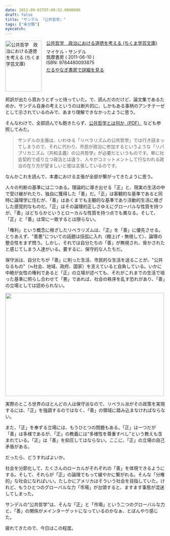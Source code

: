 ```yaml
---
date: 2011-09-02T07:09:52.0000000
draft: false
title: "サンデル 『公共哲学』"
tags: ["未分類"]
eyecatch: 
---
```

<p><div class="mm-middle" style="margin-bottom:0px;"><div class="mm-image" style="float:left;"><a href="http://www.amazon.co.jp/exec/obidos/ASIN/4480093877/bestylesnet-22/ref=nosim" target="_blank"><img src="http://ecx.images-amazon.com/images/I/41173sflqXL._SL160_.jpg" alt="公共哲学　政治における道徳を考える (ちくま学芸文庫)" title="公共哲学　政治における道徳を考える (ちくま学芸文庫)" width="114" height="160" border="0" /></a></div><div class="mm-content" style="float:left;margin-left:15px;line-height:120%"><div class="mm-title" style="line-height:120%"><a href="http://www.amazon.co.jp/exec/obidos/ASIN/4480093877/bestylesnet-22/ref=nosim" target="_blank">公共哲学　政治における道徳を考える (ちくま学芸文庫)</a></div><div class="mm-detail" style="margin-top:10px;">マイケル・サンデル<br />筑摩書房 ( 2011-06-10 )<br />ISBN: 9784480093875<br /><div style="margin:7px 0px"><a href="http://mediamarker.net/u/daruyanagi/?asin=4480093877" target="_blank">だるやなぎ書房で詳細を見る</a></div></div></div><div style="clear:left"></div></div></p><p>邦訳が出たら買おうとずっと待っていた。で、読んだのだけど、論文集であるためか、サンデル自身の考えというのは断片的に、しかもある事柄のアンチテーゼとして示されているのみで、あまり理解できなかったように思う。</p><p>そんなわけで、全部読んでも飽きたらず、<a href="http://mitizane.ll.chiba-u.jp/metadb/up/ReCPAcoe/keynote-yamawakinaoshi.pdf">公共哲学とは何か（PDF）</a> なども参照してみた。</p>

<blockquote>
<p>サンデルの主張は、いわゆる「リベラリズムの公共哲学」では行き詰まってしまうので、それに代わり、市民が政治に参加するというような「リパブリカニズム（共和主義）の公共哲学」が必要だというものです。単に社会契約で成り立つ政治とは違う、人々がコミットメントして行なわれる政治の在り方が望ましいと彼は主張しているのです。</p>

</blockquote>
<p>なんかこれを読んで、本書における主張が全部が繋がってきたように思う。</p><p>人々の判断の基準には二つある。理論的に導き出せる「正」と、現実の生活の中で受け継がれたり、独自に獲得した「善」だ。「正」は客観的な基準であると同時に論理学に住むが、「善」はあくまでも主観的な基準であり活動的生活に根ざした感覚的なものだ。「正」はその論理的正しさゆえにグローバルな性質を持つが、「善」はどちらかというとローカルな性質を持つ点でも異なる。そして、「正」と「善」は常に一致するとは限らない。</p><p>「権利」という概念に根ざしたリベラリズムは、「正」を「善」に優先させる。とりあえず、"善悪"についての話題は括弧に入れ（棚上げ・無視して）、論理の整合性をまず問う。しかし、それでは自分たちの「善」が無視され、脅かされたと感じてしまう人達がいる。要するに、保守的な人たちだ。</p><p>保守派は、自分たちが「善」に則った生活、市民的な生活を送ることが、"公共なるもの"（≒社会、地域、政府、国家）を支えていると自負している。いかに中絶が女性の権利であると「正」の立場が述べても、それがこれまでの生活で培った基準に照らし合わせて「悪」であれば、社会の秩序を乱す恐れがあり、「善」の立場としては認められない。</p><p><a href="http://blog.daruyanagi.net/archives/173/attachment/20100511075010219" rel="attachment wp-att-174"><img src="http://blog.daruyanagi.net/wp-content/uploads/2011/09/20100511075010219-500x324.jpg" alt="" title="20100511075010219" width="500" height="324" class="alignnone size-medium wp-image-174" /></a></p><p>実際のところ世界のほとんどの人は保守派なので、リベラル派がその政策を実現するには、「正」を強調するのではなく、「善」の領域に踏み込まなければならない。</p><p>また、「正」を奉ずる立場には、もうひとつの問題もある。「正」は一つだが「善」は多様であるが、「正」の教義には"多様性を尊重すべし"という教えも含まれている。「正」は「善」を抑圧してはならない。ここに、「正」の立場の自己矛盾がある。</p><p>だったら、どうすればよいか。</p><p>社会を分節化して、たくさんのローカルがそれぞれの「善」を体現できるようにする。そして、それらが「正」の論理でもって緩やかに繋がれる。そんな「分権的」な社会になればいい。たしかにアメリカはそういう社会を目指していた。けれど、もうひとつのグローバルな力「市場」が台頭すると、ますます事態が混迷してしまった。</p><p>サンデルの"公共哲学"は、そんな「正」と「市場」という二つのグローバルな力と、「善」の関係がメインターゲットになっているのかなぁ、とぼんやり感じた。</p><p>疲れてきたので、今日はこの程度。</p>
